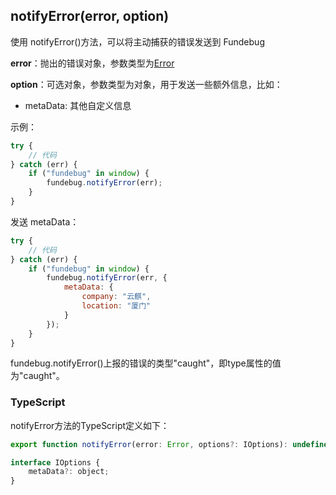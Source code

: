 ## notifyError(error, option)

使用 notifyError()方法，可以将主动捕获的错误发送到 Fundebug

**error**：抛出的错误对象，参数类型为[Error](https://developer.mozilla.org/en-US/docs/Web/JavaScript/Reference/Global_Objects/Error)

**option**：可选对象，参数类型为对象，用于发送一些额外信息，比如：

   <!-- - name: 错误的名字 -->
   <!-- - message: 错误消息 -->
   <!-- - severity: 错误的严重程度， 例如：`error`, `warning`, `notification` -->
   <!-- - user: 用户信息，包含name与email属性 -->

-   metaData: 其他自定义信息

示例：

```js
try {
    // 代码
} catch (err) {
    if ("fundebug" in window) {
        fundebug.notifyError(err);
    }
}
```

发送 metaData：

```js
try {
    // 代码
} catch (err) {
    if ("fundebug" in window) {
        fundebug.notifyError(err, {
            metaData: {
                company: "云麒",
                location: "厦门"
            }
        });
    }
}
```

fundebug.notifyError()上报的错误的类型"caught"，即type属性的值为"caught"。

### TypeScript

notifyError方法的TypeScript定义如下：

```js
export function notifyError(error: Error, options?: IOptions): undefined;

interface IOptions {
    metaData?: object;
}
```